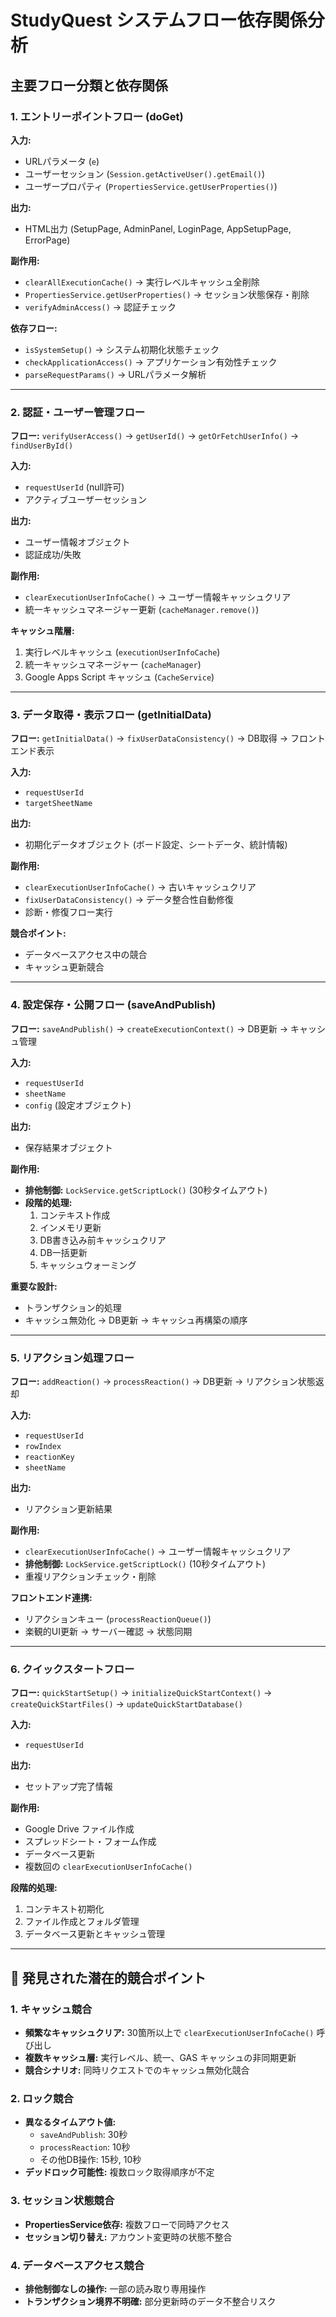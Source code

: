 # StudyQuest システムフロー依存関係分析

## 主要フロー分類と依存関係

### 1. エントリーポイントフロー (doGet)
**入力:**
- URLパラメータ (`e`)
- ユーザーセッション (`Session.getActiveUser().getEmail()`)
- ユーザープロパティ (`PropertiesService.getUserProperties()`)

**出力:**
- HTML出力 (SetupPage, AdminPanel, LoginPage, AppSetupPage, ErrorPage)

**副作用:**
- `clearAllExecutionCache()` → 実行レベルキャッシュ全削除
- `PropertiesService.getUserProperties()` → セッション状態保存・削除
- `verifyAdminAccess()` → 認証チェック

**依存フロー:**
- `isSystemSetup()` → システム初期化状態チェック
- `checkApplicationAccess()` → アプリケーション有効性チェック
- `parseRequestParams()` → URLパラメータ解析

---

### 2. 認証・ユーザー管理フロー
**フロー:** `verifyUserAccess()` → `getUserId()` → `getOrFetchUserInfo()` → `findUserById()`

**入力:**
- `requestUserId` (null許可)
- アクティブユーザーセッション

**出力:**
- ユーザー情報オブジェクト
- 認証成功/失敗

**副作用:**
- `clearExecutionUserInfoCache()` → ユーザー情報キャッシュクリア
- 統一キャッシュマネージャー更新 (`cacheManager.remove()`)

**キャッシュ階層:**
1. 実行レベルキャッシュ (`executionUserInfoCache`)
2. 統一キャッシュマネージャー (`cacheManager`)
3. Google Apps Script キャッシュ (`CacheService`)

---

### 3. データ取得・表示フロー (getInitialData)
**フロー:** `getInitialData()` → `fixUserDataConsistency()` → DB取得 → フロントエンド表示

**入力:**
- `requestUserId`
- `targetSheetName`

**出力:**
- 初期化データオブジェクト (ボード設定、シートデータ、統計情報)

**副作用:**
- `clearExecutionUserInfoCache()` → 古いキャッシュクリア
- `fixUserDataConsistency()` → データ整合性自動修復
- 診断・修復フロー実行

**競合ポイント:**
- データベースアクセス中の競合
- キャッシュ更新競合

---

### 4. 設定保存・公開フロー (saveAndPublish)
**フロー:** `saveAndPublish()` → `createExecutionContext()` → DB更新 → キャッシュ管理

**入力:**
- `requestUserId`
- `sheetName`
- `config` (設定オブジェクト)

**出力:**
- 保存結果オブジェクト

**副作用:**
- **排他制御:** `LockService.getScriptLock()` (30秒タイムアウト)
- **段階的処理:**
  1. コンテキスト作成
  2. インメモリ更新
  3. DB書き込み前キャッシュクリア
  4. DB一括更新
  5. キャッシュウォーミング

**重要な設計:**
- トランザクション的処理
- キャッシュ無効化 → DB更新 → キャッシュ再構築の順序

---

### 5. リアクション処理フロー
**フロー:** `addReaction()` → `processReaction()` → DB更新 → リアクション状態返却

**入力:**
- `requestUserId`
- `rowIndex`
- `reactionKey`
- `sheetName`

**出力:**
- リアクション更新結果

**副作用:**
- `clearExecutionUserInfoCache()` → ユーザー情報キャッシュクリア
- **排他制御:** `LockService.getScriptLock()` (10秒タイムアウト)
- 重複リアクションチェック・削除

**フロントエンド連携:**
- リアクションキュー (`processReactionQueue()`)
- 楽観的UI更新 → サーバー確認 → 状態同期

---

### 6. クイックスタートフロー
**フロー:** `quickStartSetup()` → `initializeQuickStartContext()` → `createQuickStartFiles()` → `updateQuickStartDatabase()`

**入力:**
- `requestUserId`

**出力:**
- セットアップ完了情報

**副作用:**
- Google Drive ファイル作成
- スプレッドシート・フォーム作成
- データベース更新
- 複数回の `clearExecutionUserInfoCache()`

**段階的処理:**
1. コンテキスト初期化
2. ファイル作成とフォルダ管理
3. データベース更新とキャッシュ管理

---

## 🚨 発見された潜在的競合ポイント

### 1. キャッシュ競合
- **頻繁なキャッシュクリア:** 30箇所以上で `clearExecutionUserInfoCache()` 呼び出し
- **複数キャッシュ層:** 実行レベル、統一、GAS キャッシュの非同期更新
- **競合シナリオ:** 同時リクエストでのキャッシュ無効化競合

### 2. ロック競合
- **異なるタイムアウト値:**
  - `saveAndPublish`: 30秒
  - `processReaction`: 10秒
  - その他DB操作: 15秒, 10秒
- **デッドロック可能性:** 複数ロック取得順序が不定

### 3. セッション状態競合
- **PropertiesService依存:** 複数フローで同時アクセス
- **セッション切り替え:** アカウント変更時の状態不整合

### 4. データベースアクセス競合
- **排他制御なしの操作:** 一部の読み取り専用操作
- **トランザクション境界不明確:** 部分更新時のデータ不整合リスク